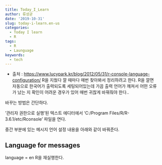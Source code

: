 ```yaml
---
title: Today_I_Learn
author: 류성균
date: '2019-10-31'
slug: today-i-learn.en-us
categories:
  - Today I learn
  - R
tags:
  - R
  - Launguage
keywords:
  - tech
---
```


<!--more-->

- 출처 : https://www.lucypark.kr/blog/2012/05/31/r-console-language-configuration/
R을 지웠다 깔 때마다 매번 찾아봐서 정리하려고 한다. R을 깔면 자동으로 한국어가 출력되도록 세팅되어있는데 가끔 출력 언어가 깨져서 어떤 오류가 났는 지 확인이 어려운 경우가 있어 매번 귀찮게 바꿔줘야 한다..

바꾸는 방법은 간단하다.

’관리자 권한으로 실행’된 텍스트 에디터에서 ‘C:/Program Files/R/R-3.6.1/etc/Rconsole’ 파일을 연다.

중간 부분에 있는 메시지 언어 설정 내용을 아래와 같이 바꿔준다.

## Language for messages
language = en
R을 재실행한다.